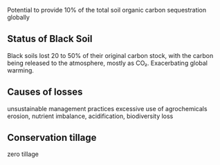 Potential to provide 10% of the total soil organic carbon sequestration globally
## Status of Black Soil
Black soils lost 20 to 50% of their original carbon stock, with the carbon being released to the atmosphere, mostly as CO₂. Exacerbating global warming.
## Causes of losses
unsustainable management practices
excessive use of agrochemicals
erosion, nutrient imbalance, acidification, biodiversity loss
## Conservation tillage
zero tillage